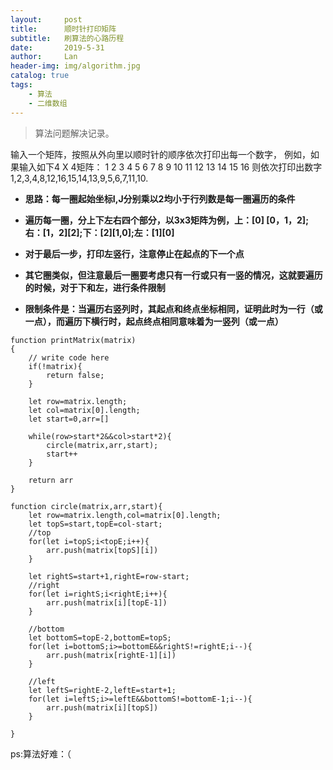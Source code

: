```yaml
---
layout:     post
title:      顺时针打印矩阵
subtitle:   刷算法的心路历程
date:       2019-5-31
author:     Lan
header-img: img/algorithm.jpg
catalog: true
tags:
    - 算法
    - 二维数组
---
```

>算法问题解决记录。


输入一个矩阵，按照从外向里以顺时针的顺序依次打印出每一个数字，
例如，如果输入如下4 X 4矩阵： 1 2 3 4 5 6 7 8 9 10 11 12 13 14 15 16 
则依次打印出数字1,2,3,4,8,12,16,15,14,13,9,5,6,7,11,10.

 - **思路：每一圈起始坐标I,J分别乘以2均小于行列数是每一圈遍历的条件**

 

 - **遍历每一圈，分上下左右四个部分，以3x3矩阵为例，上：[0] [0，1，2];右：[1，2][2];下：[2][1,0];左：[1][0]**
 - **对于最后一步，打印左竖行，注意停止在起点的下一个点**
 - **其它圈类似，但注意最后一圈要考虑只有一行或只有一竖的情况，这就要遍历的时候，对于下和左，进行条件限制**
 - **限制条件是：当遍历右竖列时，其起点和终点坐标相同，证明此时为一行（或一点），而遍历下横行时，起点终点相同意味着为一竖列（或一点）**


```
function printMatrix(matrix)
{
    // write code here
    if(!matrix){
        return false;
    }
    
    let row=matrix.length;
    let col=matrix[0].length;
    let start=0,arr=[]
    
    while(row>start*2&&col>start*2){
        circle(matrix,arr,start);
        start++
    }
  
    return arr
}

function circle(matrix,arr,start){
    let row=matrix.length,col=matrix[0].length;
    let topS=start,topE=col-start;
    //top
    for(let i=topS;i<topE;i++){
        arr.push(matrix[topS][i])
    }
    
    let rightS=start+1,rightE=row-start;
    //right
    for(let i=rightS;i<rightE;i++){
        arr.push(matrix[i][topE-1])
    }
    
    //bottom
    let bottomS=topE-2,bottomE=topS;
    for(let i=bottomS;i>=bottomE&&rightS!=rightE;i--){
        arr.push(matrix[rightE-1][i])
    }
    
    //left
    let leftS=rightE-2,leftE=start+1;
    for(let i=leftS;i>=leftE&&bottomS!=bottomE-1;i--){
        arr.push(matrix[i][topS])
    }
    
}

```

 ps:算法好难：（